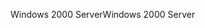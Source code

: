 <span data-ttu-id="8fc8c-101">Windows 2000 Server</span><span class="sxs-lookup"><span data-stu-id="8fc8c-101">Windows 2000 Server</span></span>